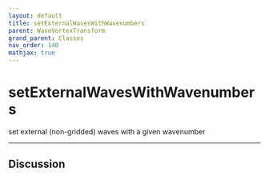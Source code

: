 ```yaml
---
layout: default
title: setExternalWavesWithWavenumbers
parent: WaveVortexTransform
grand_parent: Classes
nav_order: 140
mathjax: true
---
```


#  setExternalWavesWithWavenumbers

set external (non-gridded) waves with a given wavenumber


---

## Discussion

  
